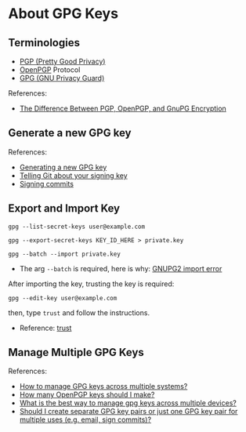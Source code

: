# About GPG Keys

## Terminologies

- [PGP (Pretty Good Privacy)](https://en.wikipedia.org/wiki/Pretty_Good_Privacy)
- [OpenPGP](https://en.wikipedia.org/wiki/Pretty_Good_Privacy#OpenPGP) Protocol
- [GPG (GNU Privacy Guard)](https://gnupg.org/)

References:

- [The Difference Between PGP, OpenPGP, and GnuPG Encryption](https://www.ipswitch.com/blog/the-difference-between-pgp-openpgp-and-gnupg-encryption)

## Generate a new GPG key

References:

- [Generating a new GPG key](https://docs.github.com/en/authentication/managing-commit-signature-verification/generating-a-new-gpg-key)
- [Telling Git about your signing key](https://docs.github.com/en/authentication/managing-commit-signature-verification/telling-git-about-your-signing-key)
- [Signing commits](https://docs.github.com/en/authentication/managing-commit-signature-verification/signing-commits)

## Export and Import Key

```
gpg --list-secret-keys user@example.com
```

```
gpg --export-secret-keys KEY_ID_HERE > private.key
```

```
gpg --batch --import private.key
```

- The arg `--batch` is required, here is why: [GNUPG2 import error](https://superuser.com/a/1327486)

After importing the key, trusting the key is required:

```
gpg --edit-key user@example.com
```

then, type `trust` and follow the instructions.

- Reference: [trust](https://unix.stackexchange.com/a/407070)

## Manage Multiple GPG Keys

References:

- [How to manage GPG keys across multiple systems?](https://superuser.com/a/466417)
- [How many OpenPGP keys should I make?](https://security.stackexchange.com/a/29858)
- [What is the best way to manage gpg keys across multiple devices?](https://security.stackexchange.com/a/59083)
- [Should I create separate GPG key pairs or just one GPG key pair for multiple uses (e.g. email, sign commits)?](https://superuser.com/a/1683800)
